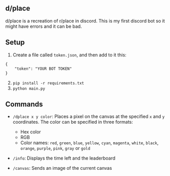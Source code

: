 ## d/place
d/place is a recreation of r/place in discord. This is my first discord bot so it might have errors and it can be bad.

## Setup

1. Create a file called `token.json`, and then add to it this:
```
{
    "token": "YOUR BOT TOKEN"
}
```
2. ``` pip install -r requirements.txt ```
3. ``` python main.py ```

## Commands

- ``` /dplace x y color ```: Places a pixel on the canvas at the specified `x` and `y` coordinates. The color can be specified in three formats:
  - Hex color
  - RGB
  - Color names: `red`, `green`, `blue`, `yellow`, `cyan`, `magenta`, `white`, `black`, `orange`, `purple`, `pink`, `gray` or `gold`

- ``` /info ```: Displays the time left and the leaderboard

- ``` /canvas ```: Sends an image of the current canvas
